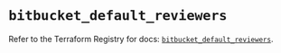 # `bitbucket_default_reviewers`

Refer to the Terraform Registry for docs: [`bitbucket_default_reviewers`](https://registry.terraform.io/providers/drfaust92/bitbucket/2.50.0/docs/resources/default_reviewers).
